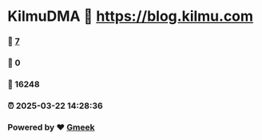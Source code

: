 # KilmuDMA :link: https://blog.kilmu.com 
### :page_facing_up: [7](https://blog.kilmu.com/tag.html) 
### :speech_balloon: 0 
### :hibiscus: 16248 
### :alarm_clock: 2025-03-22 14:28:36 
### Powered by :heart: [Gmeek](https://github.com/Meekdai/Gmeek)
